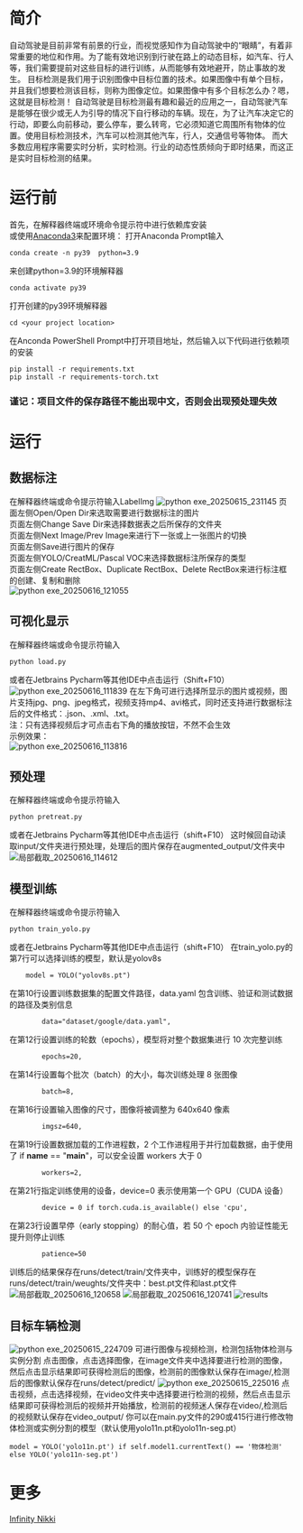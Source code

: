# 简介
自动驾驶是目前非常有前景的行业，而视觉感知作为自动驾驶中的“眼睛”，有着非常重要的地位和作用。为了能有效地识别到行驶在路上的动态目标，如汽车、行人等，我们需要提前对这些目标的进行训练，从而能够有效地避开，防止事故的发生。
目标检测是我们用于识别图像中目标位置的技术。如果图像中有单个目标，并且我们想要检测该目标，则称为图像定位。如果图像中有多个目标怎么办？嗯，这就是目标检测！
自动驾驶是目标检测最有趣和最近的应用之一，自动驾驶汽车是能够在很少或无人为引导的情况下自行移动的车辆。现在，为了让汽车决定它的行动，即要么向前移动，要么停车，要么转弯，它必须知道它周围所有物体的位置。使用目标检测技术，汽车可以检测其他汽车，行人，交通信号等物体。
而大多数应用程序需要实时分析，实时检测。行业的动态性质倾向于即时结果，而这正是实时目标检测的结果。

# 运行前
首先，在解释器终端或环境命令提示符中进行依赖库安装  
或使用[Anaconda3](https://repo.anaconda.com/archive/Anaconda3-2024.10-1-Windows-x86_64.exe)来配置环境：
打开Anaconda Prompt输入  
```
conda create -n py39  python=3.9
```
来创建python=3.9的环境解释器  
```
conda activate py39
```
打开创建的py39环境解释器  
```
cd <your project location>
```
在Anconda PowerShell Prompt中打开项目地址，然后输入以下代码进行依赖项的安装
```
pip install -r requirements.txt
pip install -r requirements-torch.txt
```
### 谨记：项目文件的保存路径不能出现中文，否则会出现预处理失效
# 运行
## 数据标注
在解释器终端或命令提示符输入LabelImg
![python exe_20250615_231145](https://github.com/user-attachments/assets/133a09ee-c301-4acd-beaa-20a6c9916445)
页面左侧Open/Open Dir来选取需要进行数据标注的图片  
页面左侧Change Save Dir来选择数据表之后所保存的文件夹  
页面左侧Next Image/Prev Image来进行下一张或上一张图片的切换  
页面左侧Save进行图片的保存  
页面左侧YOLO/CreatML/Pascal VOC来选择数据标注所保存的类型    
页面左侧Create RectBox、Duplicate RectBox、Delete RectBox来进行标注框的创建、复制和删除  
![python exe_20250616_121055](https://github.com/user-attachments/assets/45e35862-3fbc-41a1-87a3-4a8877971d5a)

## 可视化显示
在解释器终端或命令提示符输入
```
python load.py
```
或者在Jetbrains Pycharm等其他IDE中点击运行（Shift+F10）
![python exe_20250616_111839](https://github.com/user-attachments/assets/da2f5506-88da-4a5c-872d-5901e320e360)
在左下角可进行选择所显示的图片或视频，图片支持jpg、png、jpeg格式，视频支持mp4、avi格式，同时还支持进行数据标注后的文件格式：.json、.xml、.txt。  
注：只有选择视频后才可点击右下角的播放按钮，不然不会生效  
示例效果：  
![python exe_20250616_113816](https://github.com/user-attachments/assets/354571ad-a071-412b-b6a6-a1f4b6bb1154)

## 预处理
在解释器终端或命令提示符输入
```
python pretreat.py
```
或者在Jetbrains Pycharm等其他IDE中点击运行（shift+F10）
这时候回自动读取input/文件夹进行预处理，处理后的图片保存在augmented_output/文件夹中
![局部截取_20250616_114612](https://github.com/user-attachments/assets/40005793-ed62-40ec-af7a-769709927c77)

## 模型训练
在解释器终端或命令提示符输入
```
python train_yolo.py
```
或者在Jetbrains Pycharm等其他IDE中点击运行（shift+F10）
在train_yolo.py的第7行可以选择训练的模型，默认是yolov8s
```
    model = YOLO("yolov8s.pt")
```
在第10行设置训练数据集的配置文件路径，data.yaml 包含训练、验证和测试数据的路径及类别信息  
```
        data="dataset/google/data.yaml",
```
在第12行设置训练的轮数（epochs），模型将对整个数据集进行 10 次完整训练
```
        epochs=20,
```
在第14行设置每个批次（batch）的大小，每次训练处理 8 张图像
```
        batch=8,
```
在第16行设置输入图像的尺寸，图像将被调整为 640x640 像素
```
        imgsz=640,
```
在第19行设置数据加载的工作进程数，2 个工作进程用于并行加载数据，由于使用了 if __name__ == "__main__"，可以安全设置 workers 大于 0
```
        workers=2,
```
在第21行指定训练使用的设备，device=0 表示使用第一个 GPU（CUDA 设备）
```
        device = 0 if torch.cuda.is_available() else 'cpu',
```
在第23行设置早停（early stopping）的耐心值，若 50 个 epoch 内验证性能无提升则停止训练
```
        patience=50
```
训练后的结果保存在runs/detect/train/文件夹中，训练好的模型保存在runs/detect/train/weughts/文件夹中：best.pt文件和last.pt文件
![局部截取_20250616_120658](https://github.com/user-attachments/assets/9d7d95df-51a6-4cc2-9db0-7958a1da2468)
![局部截取_20250616_120741](https://github.com/user-attachments/assets/44795ad9-172f-4299-bc21-7e076016db2d)
![results](https://github.com/user-attachments/assets/fbe80517-9221-4957-b16f-9ced091cd283)

## 目标车辆检测
![python exe_20250615_224709](https://github.com/user-attachments/assets/fe6d8d21-e889-489f-b643-8719057ce035)
可进行图像与视频检测，检测包括物体检测与实例分割
点击图像，点击选择图像，在image文件夹中选择要进行检测的图像，然后点击显示结果即可获得检测后的图像，检测前的图像默认保存在image/,检测后的图像默认保存在runs/detect/predict/
![python exe_20250615_225016](https://github.com/user-attachments/assets/73254497-d7de-4c1a-ab31-eeae187e6789)
点击视频，点击选择视频，在video文件夹中选择要进行检测的视频，然后点击显示结果即可获得检测后的视频并开始播放，检测前的视频迷人保存在video/,检测后的视频默认保存在video_output/
你可以在main.py文件的290或415行进行修改物体检测或实例分割的模型（默认使用yolo11n.pt和yolo11n-seg.pt）
```
model = YOLO('yolo11n.pt') if self.model1.currentText() == '物体检测' else YOLO('yolo11n-seg.pt')
```
# 更多
[Infinity Nikki](https://x6cn-game-package.papegames.com/xstarter/tikt6im8i04j/InfinityNikki%20Launcher_1.2.0.exe?subCode=ISOd4M)
